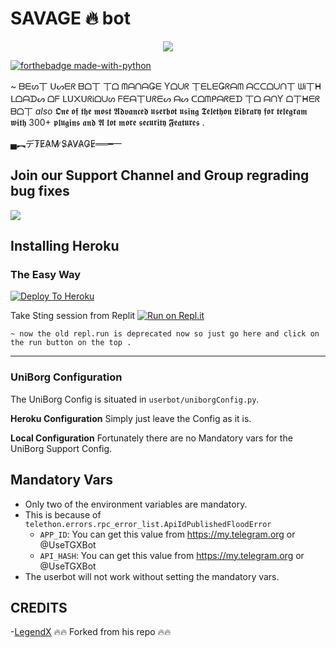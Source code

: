 # SAVAGE 🔥 bot

<p align="center">

<img src="https://telegra.ph/file/247c1e4c518742f5efb60.jpg">


[![forthebadge made-with-python](http://ForTheBadge.com/images/badges/made-with-python.svg)](https://www.python.org/)


~ ᗷᗴᔕ丅 ᑌᔕᗴᖇ ᗷᗝ丅 丅ᗝ ᗰᗩᑎᗩǤᗴ Ƴᗝᑌᖇ 丅ᗴᒪᗴǤᖇᗩᗰ ᗩᑕᑕᗝᑌᑎ丅 ᗯᎥ丅ᕼ ᒪᗝᗩᗪᔕ ᗝᖴ ᒪᑌ᙭ᑌᖇᎥᗝᑌᔕ ᖴᗴᗩ丅ᑌᖇᗴᔕ ᗩᔕ ᑕᗝᗰᑭᗩᖇᗴᗪ 丅ᗝ ᗩᑎƳ ᗝ丅ᕼᗴᖇ ᗷᗝ丅 *also* 𝕺𝖓𝖊 𝖔𝖋 𝖙𝖍𝖊 𝖒𝖔𝖘𝖙 𝕬𝖉𝖛𝖆𝖓𝖈𝖊𝖉 𝖚𝖘𝖊𝖗𝖇𝖔𝖙 𝖚𝖘𝖎𝖓𝖌 𝕿𝖊𝖑𝖊𝖙𝖍𝖔𝖓 𝕷𝖎𝖇𝖗𝖆𝖗𝖞 𝖋𝖔𝖗 𝖙𝖊𝖑𝖊𝖌𝖗𝖆𝖒 𝖜𝖎𝖙𝖍 300+ 𝖕𝖑𝖚𝖌𝖎𝖓𝖘 𝖆𝖓𝖉 𝕬 𝖑𝖔𝖙 𝖒𝖔𝖗𝖊 𝖘𝖊𝖈𝖚𝖗𝖎𝖙𝖞 𝕱𝖊𝖆𝖙𝖚𝖗𝖊𝖘 .

▄︻デT̷E̷A̷M̷ ̷S̷A̷V̷A̷G̷E̷══━一

## Join our Support Channel and Group regrading bug fixes

<a href="https://t.me/joinchat/UQyPTRYXSqTizYtZeCXaZA"><img src="https://img.shields.io/badge/Join-Telegram%20Channel-red.svg?logo=Telegram"></a>

## Installing Heroku 

### The Easy Way
[![Deploy To Heroku](https://www.herokucdn.com/deploy/button.svg)](https://heroku.com/deploy?template=https://github.com/sameerbot705/SAVAGEbot/)

Take Sting session from Replit
[![Run on Repl.it](https://repl.it/badge/github/spandey112/SensibleUserbot)](https://repl.it/@SenseiOfficial/String-Session-1)
    
    ~ now the old repl.run is deprecated now so just go here and click on the run button on the top .
-------------------------------------------------

### UniBorg Configuration


The UniBorg Config is situated in `userbot/uniborgConfig.py`.

**Heroku Configuration**
Simply just leave the Config as it is.

**Local Configuration**
Fortunately there are no Mandatory vars for the UniBorg Support Config.

## Mandatory Vars

- Only two of the environment variables are mandatory.
- This is because of `telethon.errors.rpc_error_list.ApiIdPublishedFloodError`
    - `APP_ID`:   You can get this value from https://my.telegram.org or @UseTGXBot
    - `API_HASH`:   You can get this value from https://my.telegram.org or @UseTGXBot
- The userbot will not work without setting the mandatory vars.

## CREDITS
-[LegendX](https://t.me/legendx22) 🔥🔥 Forked from his repo 🔥🔥











         




   
   
   

